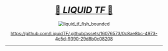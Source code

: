 <div align="center"><a href="https://liquid.tf">

# 🌊 $LIQUID$ $TF$ 🌊 
[![liquid_tf_fish_bounded](https://github.com/LiquidTF/.github/assets/16076573/f6b218fe-2b27-479e-a05b-785df87827b4)](https://liquid.tf)


https://github.com/LiquidTF/.github/assets/16076573/0c8ae8bc-4973-4c5d-9390-29d8b0c08208

---  

</a></div>
